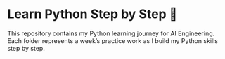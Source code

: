 # Learn Python Step by Step 🐍

This repository contains my Python learning journey for AI Engineering.  
Each folder represents a week’s practice work as I build my Python skills step by step.  

